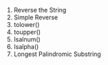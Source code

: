 1. Reverse the String
2. Simple Reverse
3. tolower()
4. toupper()
5. Isalnum()
6. Isalpha()
7. Longest Palindromic Substring
